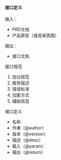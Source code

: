 #### 接口定义

输入：
* PRD文档
* 产品原型（或高保真图）

输出：
* 接口文档

接口规范

1. 协议规范
2. 服务描述
3. 错误标准
4. 加密方式
5. 辅助信息

接口定义
* 名称
* 作者（@author）
* 版本（@version）
* 描述（@desc）
* 输入（@param）
* 输出（@return）


